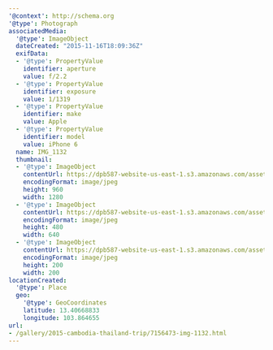 ```yaml
---
'@context': http://schema.org
'@type': Photograph
associatedMedia:
  '@type': ImageObject
  dateCreated: "2015-11-16T18:09:36Z"
  exifData:
  - '@type': PropertyValue
    identifier: aperture
    value: f/2.2
  - '@type': PropertyValue
    identifier: exposure
    value: 1/1319
  - '@type': PropertyValue
    identifier: make
    value: Apple
  - '@type': PropertyValue
    identifier: model
    value: iPhone 6
  name: IMG_1132
  thumbnail:
  - '@type': ImageObject
    contentUrl: https://dpb587-website-us-east-1.s3.amazonaws.com/asset/gallery/2015-cambodia-thailand-trip/7156473-img-1132~1280.jpg
    encodingFormat: image/jpeg
    height: 960
    width: 1280
  - '@type': ImageObject
    contentUrl: https://dpb587-website-us-east-1.s3.amazonaws.com/asset/gallery/2015-cambodia-thailand-trip/7156473-img-1132~640w.jpg
    encodingFormat: image/jpeg
    height: 480
    width: 640
  - '@type': ImageObject
    contentUrl: https://dpb587-website-us-east-1.s3.amazonaws.com/asset/gallery/2015-cambodia-thailand-trip/7156473-img-1132~200x200.jpg
    encodingFormat: image/jpeg
    height: 200
    width: 200
locationCreated:
  '@type': Place
  geo:
    '@type': GeoCoordinates
    latitude: 13.40668833
    longitude: 103.864655
url:
- /gallery/2015-cambodia-thailand-trip/7156473-img-1132.html
---
```

